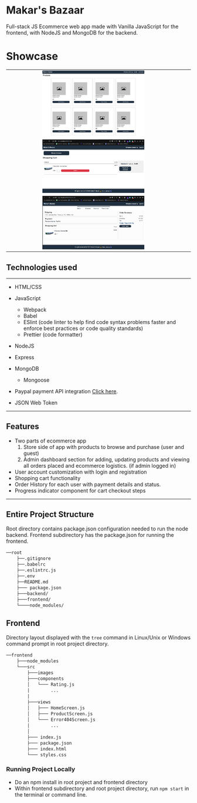 # Makar's Bazaar 

Full-stack JS Ecommerce web app made with Vanilla JavaScript for the frontend, with NodeJS and MongoDB for the backend.

# Showcase 

| | | |
|:-------------------------:|:-------------------------:|:-------------------------:|
|<img width="60%" alt="screenshot of products storefront" src="frontend\images\sampleproductspreview.png">
|<img width="60%"  alt="screenshot of shopping" src="frontend\images\Makar'sBazaarshoppingcartpreview.png"> |
|<img width="60%" alt="screenshot of place order progress bar" src="frontend\images\MakarsBazaarplaceorder.png"> | 

## Technologies used
---
- HTML/CSS
- JavaScript
    - Webpack
    - Babel
    - ESlint (code linter to help find code syntax problems faster and enforce best practices or code quality standards)
    - Prettier (code formatter)
- NodeJS
- Express
- MongoDB
    - Mongoose
- Paypal payment API integration [Click here](https://developer.paypal.com/developer/applications).

- JSON Web Token

--- 


## Features
 - Two parts of ecommerce app
    1. Store side of app with products to browse and purchase (user and guest)
    2. Admin dashboard section for adding, updating products and viewing all orders placed and ecommerce logistics. (if admin logged in) 
 - User account customization with login and registration
 - Shopping cart functionality  
 - Order History for each user with payment details and status.   
 - Progress indicator component for cart checkout steps
--- 
## Entire Project Structure 

Root directory contains package.json configuration needed to run the node backend. Frontend subdirectory has the package.json for running the frontend.

```
──root 
    ├──.gitignore
    ├──.babelrc
    ├──.eslintrc.js
    ├──.env
    ├──README.md
    ├─── package.json
    ├───backend/
    ├───frontend/
    └────node_modules/
```

## Frontend 
Directory layout displayed with the ``` tree ``` command in Linux/Unix or Windows command prompt in root project directory.
```
──frontend
    ├───node_modules
    └───src
        ├───images
        ├───components
        │   └─── Rating.js
        |        ...
        |
        ├───views
        │   ├─── HomeScreen.js
        │   ├─── ProductScreen.js
        │   └─── Error404Screen.js
        |        ...
        │
        ├─── index.js
        ├─── package.json
        ├─── index.html
        └─── styles.css
```
### Running Project Locally
- Do an npm install in root project and frontend directory
- Within frontend subdirectory and root project directory, run ```npm start``` in the terminal or command line.